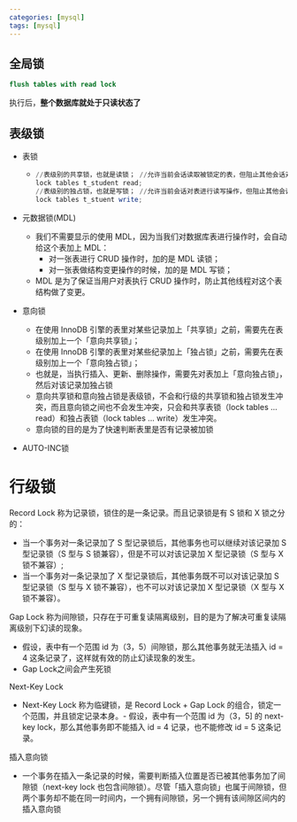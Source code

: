 ```yaml
---
categories: [mysql]
tags: [mysql]
---
```

## 全局锁

```sql
flush tables with read lock
```

执行后，**整个数据库就处于只读状态了**

## 表级锁

- 表锁

  - ```powershell
    //表级别的共享锁，也就是读锁； //允许当前会话读取被锁定的表，但阻止其他会话对这些表进行写操作。 
    lock tables t_student read; 
    //表级别的独占锁，也就是写锁； //允许当前会话对表进行读写操作，但阻止其他会话对这些表进行任何操作（读或写）。 
    lock tables t_stuent write;
    ```
- 元数据锁(MDL)

  - 我们不需要显示的使用 MDL，因为当我们对数据库表进行操作时，会自动给这个表加上 MDL：
    - 对一张表进行 CRUD 操作时，加的是 MDL 读锁；
    - 对一张表做结构变更操作的时候，加的是 MDL 写锁；
  - MDL 是为了保证当用户对表执行 CRUD 操作时，防止其他线程对这个表结构做了变更。
- 意向锁

  - 在使用 InnoDB 引擎的表里对某些记录加上「共享锁」之前，需要先在表级别加上一个「意向共享锁」；
  - 在使用 InnoDB 引擎的表里对某些纪录加上「独占锁」之前，需要先在表级别加上一个「意向独占锁」；
  - 也就是，当执行插入、更新、删除操作，需要先对表加上「意向独占锁」，然后对该记录加独占锁
  - 意向共享锁和意向独占锁是表级锁，不会和行级的共享锁和独占锁发生冲突，而且意向锁之间也不会发生冲突，只会和共享表锁（lock tables ... read）和独占表锁（lock tables ... write）发生冲突。
  - 意向锁的目的是为了快速判断表里是否有记录被加锁
- AUTO-INC锁

# 行级锁

Record Lock 称为记录锁，锁住的是一条记录。而且记录锁是有 S 锁和 X 锁之分的：

* 当一个事务对一条记录加了 S 型记录锁后，其他事务也可以继续对该记录加 S 型记录锁（S 型与 S 锁兼容），但是不可以对该记录加 X 型记录锁（S 型与 X 锁不兼容）;
* 当一个事务对一条记录加了 X 型记录锁后，其他事务既不可以对该记录加 S 型记录锁（S 型与 X 锁不兼容），也不可以对该记录加 X 型记录锁（X 型与 X 锁不兼容）。

Gap Lock 称为间隙锁，只存在于可重复读隔离级别，目的是为了解决可重复读隔离级别下幻读的现象。

* 假设，表中有一个范围 id 为（3，5）间隙锁，那么其他事务就无法插入 id = 4 这条记录了，这样就有效的防止幻读现象的发生。
* Gap Lock之间会产生死锁

Next-Key Lock

- Next-Key Lock 称为临键锁，是 Record Lock + Gap Lock 的组合，锁定一个范围，并且锁定记录本身。- 假设，表中有一个范围 id 为（3，5] 的 next-key lock，那么其他事务即不能插入 id = 4 记录，也不能修改 id = 5 这条记录。

插入意向锁

- 一个事务在插入一条记录的时候，需要判断插入位置是否已被其他事务加了间隙锁（next-key lock 也包含间隙锁）。尽管「插入意向锁」也属于间隙锁，但两个事务却不能在同一时间内，一个拥有间隙锁，另一个拥有该间隙区间内的插入意向锁

